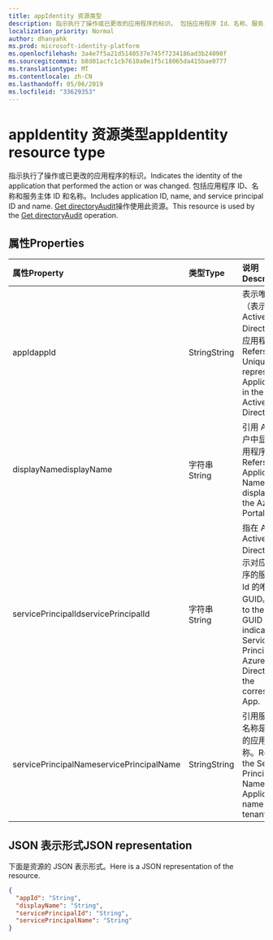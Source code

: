 ```yaml
---
title: appIdentity 资源类型
description: 指示执行了操作或已更改的应用程序的标识。 包括应用程序 Id、名称、服务主体 ID 和名称。 此资源由 directoryAudit API 调用
localization_priority: Normal
author: dhanyahk
ms.prod: microsoft-identity-platform
ms.openlocfilehash: 3a4e7f5a21d5140537e745f7234186ad3b24098f
ms.sourcegitcommit: b8d01acfc1cb7610a0e1f5c18065da415bae0777
ms.translationtype: MT
ms.contentlocale: zh-CN
ms.lasthandoff: 05/06/2019
ms.locfileid: "33629353"
---
```

# <a name="appidentity-resource-type"></a><span data-ttu-id="bb14f-105">appIdentity 资源类型</span><span class="sxs-lookup"><span data-stu-id="bb14f-105">appIdentity resource type</span></span>

<span data-ttu-id="bb14f-106">指示执行了操作或已更改的应用程序的标识。</span><span class="sxs-lookup"><span data-stu-id="bb14f-106">Indicates the identity of the application that performed the action or was changed.</span></span> <span data-ttu-id="bb14f-107">包括应用程序 ID、名称和服务主体 ID 和名称。</span><span class="sxs-lookup"><span data-stu-id="bb14f-107">Includes application ID, name, and service principal ID and name.</span></span> <span data-ttu-id="bb14f-108">[Get directoryAudit](../api/directoryaudit-get.md)操作使用此资源。</span><span class="sxs-lookup"><span data-stu-id="bb14f-108">This resource is used by the [Get directoryAudit](../api/directoryaudit-get.md) operation.</span></span>

## <a name="properties"></a><span data-ttu-id="bb14f-109">属性</span><span class="sxs-lookup"><span data-stu-id="bb14f-109">Properties</span></span>

| <span data-ttu-id="bb14f-110">属性</span><span class="sxs-lookup"><span data-stu-id="bb14f-110">Property</span></span>     | <span data-ttu-id="bb14f-111">类型</span><span class="sxs-lookup"><span data-stu-id="bb14f-111">Type</span></span>   |<span data-ttu-id="bb14f-112">说明</span><span class="sxs-lookup"><span data-stu-id="bb14f-112">Description</span></span>|
|:---------------|:--------|:----------|
|<span data-ttu-id="bb14f-113">appId</span><span class="sxs-lookup"><span data-stu-id="bb14f-113">appId</span></span>|<span data-ttu-id="bb14f-114">String</span><span class="sxs-lookup"><span data-stu-id="bb14f-114">String</span></span>|<span data-ttu-id="bb14f-115">表示唯一 GUID（表示 Azure Active Directory 中的应用程序 ID）。</span><span class="sxs-lookup"><span data-stu-id="bb14f-115">Refers to the Unique GUID representing Application Id in the Azure Active Directory.</span></span>|
|<span data-ttu-id="bb14f-116">displayName</span><span class="sxs-lookup"><span data-stu-id="bb14f-116">displayName</span></span>|<span data-ttu-id="bb14f-117">字符串</span><span class="sxs-lookup"><span data-stu-id="bb14f-117">String</span></span>|<span data-ttu-id="bb14f-118">引用 Azure 门户中显示的应用程序名称。</span><span class="sxs-lookup"><span data-stu-id="bb14f-118">Refers to the Application Name displayed in the Azure Portal.</span></span>|
|<span data-ttu-id="bb14f-119">servicePrincipalId</span><span class="sxs-lookup"><span data-stu-id="bb14f-119">servicePrincipalId</span></span>|<span data-ttu-id="bb14f-120">字符串</span><span class="sxs-lookup"><span data-stu-id="bb14f-120">String</span></span>|<span data-ttu-id="bb14f-121">指在 Azure Active Directory 中指示对应应用程序的服务主体 Id 的唯一 GUID。</span><span class="sxs-lookup"><span data-stu-id="bb14f-121">Refers to the Unique GUID indicating Service Principal Id in Azure Active Directory for the corresponding App.</span></span>|
|<span data-ttu-id="bb14f-122">servicePrincipalName</span><span class="sxs-lookup"><span data-stu-id="bb14f-122">servicePrincipalName</span></span>|<span data-ttu-id="bb14f-123">String</span><span class="sxs-lookup"><span data-stu-id="bb14f-123">String</span></span>|<span data-ttu-id="bb14f-124">引用服务主体名称是租户中的应用程序名称。</span><span class="sxs-lookup"><span data-stu-id="bb14f-124">Refers to the Service Principal Name is the Application name in the tenant.</span></span> |

## <a name="json-representation"></a><span data-ttu-id="bb14f-125">JSON 表示形式</span><span class="sxs-lookup"><span data-stu-id="bb14f-125">JSON representation</span></span>

<span data-ttu-id="bb14f-126">下面是资源的 JSON 表示形式。</span><span class="sxs-lookup"><span data-stu-id="bb14f-126">Here is a JSON representation of the resource.</span></span>

<!-- {
  "blockType": "resource",
  "optionalProperties": [

  ],
  "@odata.type": "microsoft.graph.appIdentity"
}-->

```json
{
  "appId": "String",
  "displayName": "String",
  "servicePrincipalId": "String",
  "servicePrincipalName": "String"
}

```

<!-- uuid: 8fcb5dbc-d5aa-4681-8e31-b001d5168d79
2015-10-25 14:57:30 UTC -->
<!-- {
  "type": "#page.annotation",
  "description": "appIdentity resource",
  "keywords": "",
  "section": "documentation",
  "tocPath": ""
}-->
